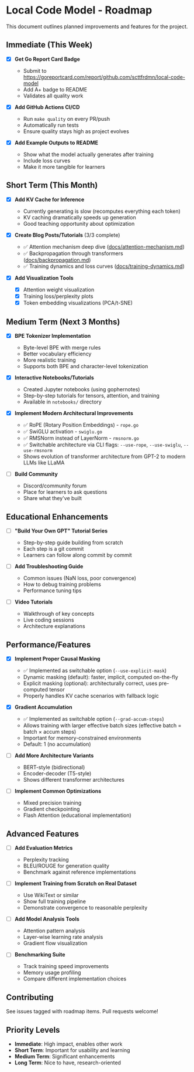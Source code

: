 # Local Code Model - Roadmap

This document outlines planned improvements and features for the project.

## Immediate (This Week)

- [x] **Get Go Report Card Badge**
  - Submit to https://goreportcard.com/report/github.com/scttfrdmn/local-code-model
  - Add A+ badge to README
  - Validates all quality work

- [x] **Add GitHub Actions CI/CD**
  - Run `make quality` on every PR/push
  - Automatically run tests
  - Ensure quality stays high as project evolves

- [x] **Add Example Outputs to README**
  - Show what the model actually generates after training
  - Include loss curves
  - Make it more tangible for learners

## Short Term (This Month)

- [x] **Add KV Cache for Inference**
  - Currently generating is slow (recomputes everything each token)
  - KV caching dramatically speeds up generation
  - Good teaching opportunity about optimization

- [x] **Create Blog Posts/Tutorials** (3/3 complete)
  - ✅ Attention mechanism deep dive ([docs/attention-mechanism.md](docs/attention-mechanism.md))
  - ✅ Backpropagation through transformers ([docs/backpropagation.md](docs/backpropagation.md))
  - ✅ Training dynamics and loss curves ([docs/training-dynamics.md](docs/training-dynamics.md))

- [x] **Add Visualization Tools**
  - [x] Attention weight visualization
  - [x] Training loss/perplexity plots
  - [x] Token embedding visualizations (PCA/t-SNE)

## Medium Term (Next 3 Months)

- [x] **BPE Tokenizer Implementation**
  - Byte-level BPE with merge rules
  - Better vocabulary efficiency
  - More realistic training
  - Supports both BPE and character-level tokenization

- [x] **Interactive Notebooks/Tutorials**
  - Created Jupyter notebooks (using gophernotes)
  - Step-by-step tutorials for tensors, attention, and training
  - Available in `notebooks/` directory

- [x] **Implement Modern Architectural Improvements**
  - ✅ RoPE (Rotary Position Embeddings) - `rope.go`
  - ✅ SwiGLU activation - `swiglu.go`
  - ✅ RMSNorm instead of LayerNorm - `rmsnorm.go`
  - ✅ Switchable architecture via CLI flags: `--use-rope`, `--use-swiglu`, `--use-rmsnorm`
  - Shows evolution of transformer architecture from GPT-2 to modern LLMs like LLaMA

- [ ] **Build Community**
  - Discord/community forum
  - Place for learners to ask questions
  - Share what they've built

## Educational Enhancements

- [ ] **"Build Your Own GPT" Tutorial Series**
  - Step-by-step guide building from scratch
  - Each step is a git commit
  - Learners can follow along commit by commit

- [ ] **Add Troubleshooting Guide**
  - Common issues (NaN loss, poor convergence)
  - How to debug training problems
  - Performance tuning tips

- [ ] **Video Tutorials**
  - Walkthrough of key concepts
  - Live coding sessions
  - Architecture explanations

## Performance/Features

- [x] **Implement Proper Causal Masking**
  - ✅ Implemented as switchable option (`--use-explicit-mask`)
  - Dynamic masking (default): faster, implicit, computed on-the-fly
  - Explicit masking (optional): architecturally correct, uses pre-computed tensor
  - Properly handles KV cache scenarios with fallback logic

- [x] **Gradient Accumulation**
  - ✅ Implemented as switchable option (`--grad-accum-steps`)
  - Allows training with larger effective batch sizes (effective batch = batch × accum steps)
  - Important for memory-constrained environments
  - Default: 1 (no accumulation)

- [ ] **Add More Architecture Variants**
  - BERT-style (bidirectional)
  - Encoder-decoder (T5-style)
  - Shows different transformer architectures

- [ ] **Implement Common Optimizations**
  - Mixed precision training
  - Gradient checkpointing
  - Flash Attention (educational implementation)

## Advanced Features

- [ ] **Add Evaluation Metrics**
  - Perplexity tracking
  - BLEU/ROUGE for generation quality
  - Benchmark against reference implementations

- [ ] **Implement Training from Scratch on Real Dataset**
  - Use WikiText or similar
  - Show full training pipeline
  - Demonstrate convergence to reasonable perplexity

- [ ] **Add Model Analysis Tools**
  - Attention pattern analysis
  - Layer-wise learning rate analysis
  - Gradient flow visualization

- [ ] **Benchmarking Suite**
  - Track training speed improvements
  - Memory usage profiling
  - Compare different implementation choices

## Contributing

See issues tagged with roadmap items. Pull requests welcome!

## Priority Levels

- **Immediate**: High impact, enables other work
- **Short Term**: Important for usability and learning
- **Medium Term**: Significant enhancements
- **Long Term**: Nice to have, research-oriented
